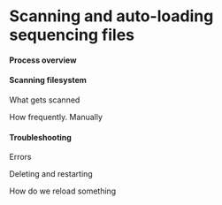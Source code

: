 # Scanning and auto-loading sequencing files

#### Process overview

#### Scanning filesystem

What gets scanned

How frequently. Manually

#### Troubleshooting

Errors

Deleting and restarting

How do we reload something
